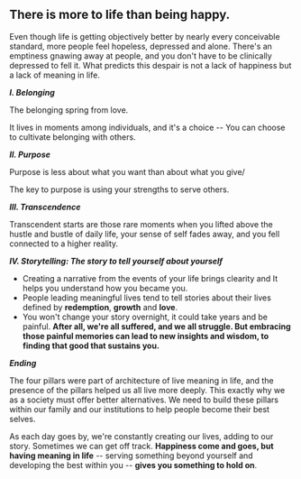 ## There is more to life than being happy.

Even though life is getting objectively better by nearly every conceivable standard, more people feel hopeless, depressed and alone. There's an emptiness gnawing away at people, and you don't have to be clinically depressed to fell it.
What predicts this despair is not a lack of happiness but a lack of meaning in life.

***Ⅰ. Belonging***

The belonging spring from love.

It lives in moments among individuals, and it's a choice -- You can choose to cultivate belonging with others.

***Ⅱ. Purpose***

Purpose is less about what you want than about what you give/

The key to purpose is using your strengths to serve others.

***Ⅲ. Transcendence***

Transcendent starts are those rare moments when you lifted above the hustle and bustle of daily life, your sense of self fades away, and you fell connected to a higher reality.

***Ⅳ. Storytelling: The story to tell yourself about yourself*** 

* Creating a narrative from the events of your life brings clearity and It helps you understand how you became you.
* People leading meaningful lives tend to tell stories about their lives defined by **redemption**, **growth** and **love**.
* You won't change your story overnight, it could take years and be painful. **After all, we're all suffered, and we all struggle. But embracing those painful memories can lead to new insights and wisdom, to finding that good that sustains you.**

***Ending***

The four pillars were part of architecture of live meaning in life, and the presence of the pillars helped us all live more deeply.
This exactly why we as a society must offer better alternatives. We need to build these pillars within our family and our institutions to help people become their best selves.

As each day goes by, we're constantly creating our lives, adding to our story. Sometimes we can get off track. **Happiness come and goes, but having meaning in life** -- serving something beyond yourself and developing the best within you -- **gives you something to hold on**. 